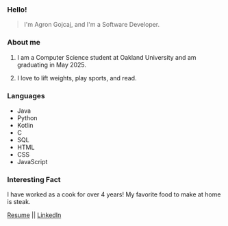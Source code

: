 ### Hello!

 > I'm Agron Gojcaj, and I'm a Software Developer.


### About me
1. I am a Computer Science student at Oakland University and am graduating in May 2025.

2. I love to lift weights, play sports, and read.


### Languages
- Java 
- Python
- Kotlin 
- C
- SQL
- HTML
- CSS
- JavaScript

### Interesting Fact
I have worked as a cook for over 4 years! My favorite food to make at home is steak.

[Resume](https://docs.google.com/document/d/1MmGJf-SGhw5Y5fBfG1kE-oEYPsqsP5Db/edit?usp=sharing&ouid=104194125738334792237&rtpof=true&sd=true) || [LinkedIn](https://www.linkedin.com/in/agron-gojcaj-8a336b226/)

<!---
agron-gojcaj/agron-gojcaj is a ✨ special ✨ repository because its `README.md` (this file) appears on your GitHub profile.
You can click the Preview link to take a look at your changes.
--->
